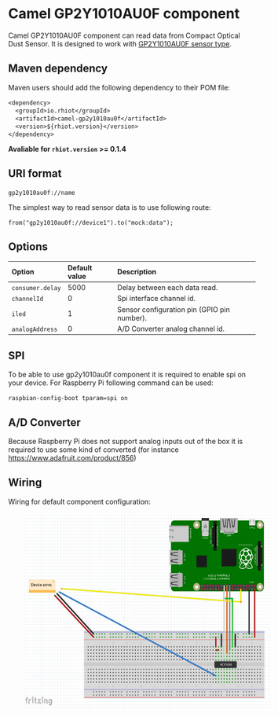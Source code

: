 # Camel GP2Y1010AU0F component

Camel GP2Y1010AU0F component can read data from Compact Optical Dust Sensor. It is designed to work with [GP2Y1010AU0F sensor type](https://www.sparkfun.com/datasheets/Sensors/gp2y1010au_e.pdf).

## Maven dependency

Maven users should add the following dependency to their POM file:

    <dependency>
      <groupId>io.rhiot</groupId>
      <artifactId>camel-gp2y1010au0f</artifactId>
      <version>${rhiot.version}</version>
    </dependency>

**Avaliable for `rhiot.version` >= 0.1.4**

## URI format

    gp2y1010au0f://name

The simplest way to read sensor data is to use following route:

    from("gp2y1010au0f://device1").to("mock:data");

## Options

| Option                   | Default value                                                                 | Description   |
|:-------------------------|:-----------------------------------------------------------------------       |:------------- |
| `consumer.delay`         | 5000 | Delay between each data read. |
| `channelId` | 0 | Spi interface channel id. |
| `iled`   | 1 | Sensor configuration pin (GPIO pin number). |
| `analogAddress` | 0 | A/D Converter analog channel id. |   


## SPI

To be able to use gp2y1010au0f component it is required to enable spi on your device. For Raspberry Pi following command can be used:

    raspbian-config-boot tparam=spi on

## A/D Converter

Because Raspberry Pi does not support analog inputs out of the box it is required to use some kind of converted (for instance https://www.adafruit.com/product/856)

## Wiring

Wiring for default component configuration:

<img src="gp2y1010au0f_wiring.png" align="center" height="400" hspace="30">
